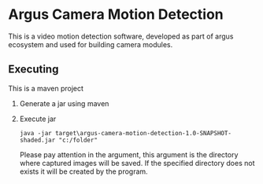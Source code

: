 # Argus Camera Motion Detection

This is a video motion detection software, developed as part of argus ecosystem and used for building camera modules.

## Executing
This is a maven project

1) Generate a jar using maven

2) Execute jar 
    
    ``java -jar target\argus-camera-motion-detection-1.0-SNAPSHOT-shaded.jar "c:/folder"``
    
    Please pay attention in the argument, this argument is the directory where captured images will be saved. If the specified directory does not exists it will be created by the program.
